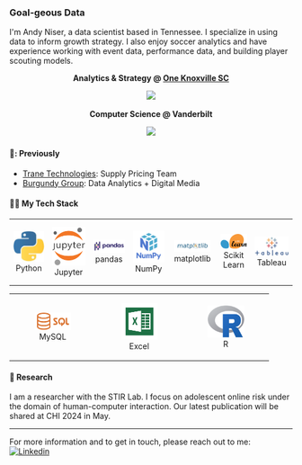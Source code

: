 ### Goal-geous Data

I'm Andy Niser, a data scientist based in Tennessee. I specialize in using data to inform growth strategy. I also enjoy soccer analytics and have experience working with event data, performance data, and building player scouting models. 

**<p align="center"> Analytics & Strategy @ [One Knoxville SC](https:/oneknoxsc.com) </p>**
<p align="center" width="140" height="112.43">
  <img src="https://media.giphy.com/media/rlJIcm72Sw5jEWfxRN/giphy.gif">
</p>

**<p align="center"> Computer Science @ Vanderbilt </p>**
<p align="center" width="140" height="112.43">
  <img src="https://s.yimg.com/ny/api/res/1.2/SuLXzz.7XvrGGxBYWqr.pQ--/YXBwaWQ9aGlnaGxhbmRlcjt3PTY0MDtoPTQyMw--/https://s.yimg.com/os/creatr-uploaded-images/2023-02/38805df0-a820-11ed-beff-15e5d6554c19">
</p>

#### 💼: Previously

* [Trane Technologies](https://tranetechnologies.com): Supply Pricing Team
* [Burgundy Group](https://burgundygroup.com): Data Analytics + Digital Media

#### 👨‍💻 My Tech Stack
<div align="center">
<table align="center">
    <tr>
        <td align="center" width="140" height="112.43">
            <img src="python.jpeg" width="65px"/>
            <br/> Python
        </td>
        <td align="center" width="140" height="112.43">
            <img src="jupyter.png" width="65px"/>
            <br/> Jupyter
        </td>
        <td align="center" width="140" height="112.43">
            <img src="pandas.png" width="65px"/>
            <br/> pandas
        </td>
        <td align="center" width="140" height="112.43">
            <img src="numpy.png" width="65px"/>
            <br/> NumPy
        </td>
        <td align="center" width="140" height="112.43">
            <img src="matplotlib.png" width="65px"/>
            <br/> matplotlib
        </td>
        <td align="center" width="140" height="112.43">
            <img src="scikitlearn.png" width="65px"/>
            <br/> Scikit Learn
        </td>
        <td align="center" width="140" height="112.43">
            <img src="tableau.png" width="65px"/>
            <br/> Tableau
        </td>
    </tr>
</table>
</div>

<div align="center">
<table align="center">
    <tr>
        <td align="center" width="140" height="112.43">
            <img src="sql.png" width="65px"/>
            <br/> MySQL
        </td>
        <td align="center" width="140" height="112.43">
            <img src="excel.png" width="65px"/>
            <br/> Excel
        </td>
        <td align="center" width="140" height="112.43">
            <img src="r.png" width="65px"/>
            <br/> R
        </td>
    </tr>
</table>
</div>

#### 🔭 Research
I am a researcher with the STIR Lab. I focus on adolescent online risk under the domain of human-computer interaction. Our latest publication will be shared at CHI 2024 in May.

----

For more information and to get in touch, please reach out to me: [![Linkedin](https://img.shields.io/badge/LinkedIn-0077B5?style=flat&logo=linkedin&logoColor=white)](https://www.vandy.link/andy)
